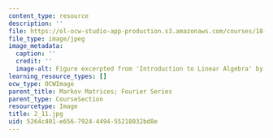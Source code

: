 ```yaml
---
content_type: resource
description: ''
file: https://ol-ocw-studio-app-production.s3.amazonaws.com/courses/18-06sc-linear-algebra-fall-2011/5264c401e6567924449455218032bd8e_2_11.jpg
file_type: image/jpeg
image_metadata:
  caption: ''
  credit: ''
  image-alt: Figure excerpted from 'Introduction to Linear Algebra' by G.S. Strang
learning_resource_types: []
ocw_type: OCWImage
parent_title: Markov Matrices; Fourier Series
parent_type: CourseSection
resourcetype: Image
title: 2_11.jpg
uid: 5264c401-e656-7924-4494-55218032bd8e
---
```

